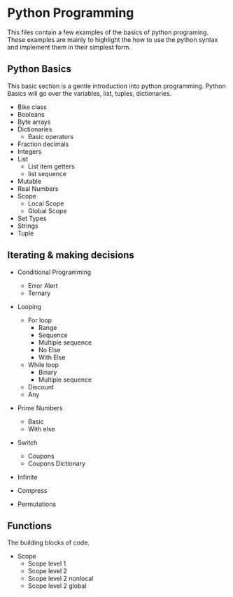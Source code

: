 # Python Programming

This files contain a few examples of the basics of python programing. 
These examples are mainly to highlight the how to use the python syntax and implement them in their simplest form.  

## Python Basics
This basic section is a gentle introduction into python programming. Python Basics will go over the variables, list, tuples,
dictionaries. 
* Bike class
* Booleans
* Byte arrays
* Dictionaries
    * Basic operators
* Fraction decimals
* Integers
* List
    * List item getters
    * list sequence
 * Mutable
 * Real Numbers
 * Scope
    *  Local Scope
    *  Global Scope
  * Set Types
  * Strings
  * Tuple
  
  ## Iterating & making decisions 
  
  * Conditional Programming 
    * Error Alert
    * Ternary
   * Looping
        * For loop 
            * Range
            * Sequence
            * Multiple sequence
            * No Else
            * With Else
        * While loop
            * Binary
            * Multiple sequence
        * Discount
        * Any
       
   * Prime Numbers
        * Basic
        * With else
   * Switch
        * Coupons
        * Coupons Dictionary
   * Infinite
   * Compress
   * Permutations

## Functions 
The building blocks of code.

* Scope
    * Scope level 1
    * Scope level 2
    * Scope level 2 nonlocal
    * Scope level 2 global
    
